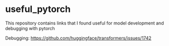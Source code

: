 # useful_pytorch
This repository contains links that I found useful for model development and debugging with pytorch

Debugging: 
https://github.com/huggingface/transformers/issues/1742
